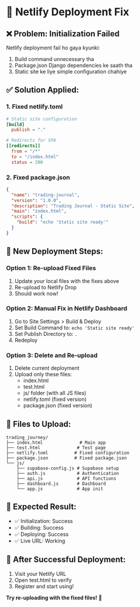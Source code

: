 # 🚀 Netlify Deployment Fix

## ❌ Problem: Initialization Failed

Netlify deployment fail ho gaya kyunki:
1. Build command unnecessary tha
2. Package.json Django dependencies ke saath tha
3. Static site ke liye simple configuration chahiye

## ✅ Solution Applied:

### 1. Fixed netlify.toml
```toml
# Static site configuration
[build]
  publish = "."

# Redirects for SPA
[[redirects]]
  from = "/*"
  to = "/index.html"
  status = 200
```

### 2. Fixed package.json
```json
{
  "name": "trading-journal",
  "version": "1.0.0",
  "description": "Trading Journal - Static Site",
  "main": "index.html",
  "scripts": {
    "build": "echo 'Static site ready'"
  }
}
```

## 🚀 New Deployment Steps:

### Option 1: Re-upload Fixed Files
1. Update your local files with the fixes above
2. Re-upload to Netlify Drop
3. Should work now!

### Option 2: Manual Fix in Netlify Dashboard
1. Go to Site Settings > Build & Deploy
2. Set Build Command to: `echo 'Static site ready'`
3. Set Publish Directory to: `.`
4. Redeploy

### Option 3: Delete and Re-upload
1. Delete current deployment
2. Upload only these files:
   - index.html
   - test.html
   - js/ folder (with all JS files)
   - netlify.toml (fixed version)
   - package.json (fixed version)

## 📁 Files to Upload:

```
trading_journey/
├── index.html              # Main app
├── test.html              # Test page
├── netlify.toml          # Fixed configuration
├── package.json          # Fixed package.json
└── js/
    ├── supabase-config.js # Supabase setup
    ├── auth.js            # Authentication
    ├── api.js             # API functions
    ├── dashboard.js       # Dashboard
    └── app.js             # App init
```

## 🎯 Expected Result:
- ✅ Initialization: Success
- ✅ Building: Success  
- ✅ Deploying: Success
- ✅ Live URL: Working

## 🧪 After Successful Deployment:
1. Visit your Netlify URL
2. Open test.html to verify
3. Register and start using!

**Try re-uploading with the fixed files!** 🚀
